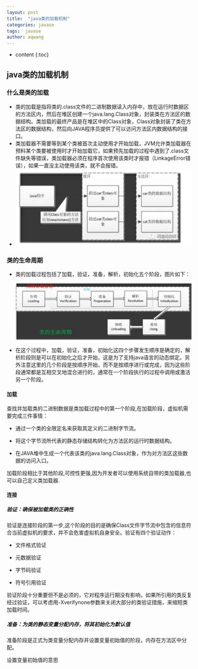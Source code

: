 ```yaml
---
layout: post
title:  "java类的加载机制"
categories: javase
tags:  javase
author: aqwang
---
```


* content
{:toc}
## java类的加载机制

### 什么是类的加载

- 类的加载是指将类的.class文件的二进制数据读入内存中，放在运行时数据区的方法区内，然后在堆区创建一个java.lang.Class对象，封装类在方法区的数据结构。类加载的最终产品是在堆区中的Class对象，Class对象封装了类在方法区的数据结构，然后向JAVA程序员提供了可以访问方法区内数据结构的接口。
- 类加载器不需要等到某个类被首次主动使用才开始加载，JVM允许类加载器在预料某个类要被使用时才开始加载它，如果预先加载的过程中遇到了.class文件缺失等错误，类加载器必须在程序首次使用该类时才报错（LinkageError错误），如果一直没主动使用该类，就不会报错。
- ![](..\msg\1.png)

### 类的生命周期

- 类的加载过程包括了加载，验证，准备，解析，初始化五个阶段，图片如下：

  ![](..\msg\331425-20160621125943209-1443333281.png)



- 在这个过程中，加载，验证，准备，初始化这四个步骤发生顺序是确定的，解析阶段则是可以在初始化之后才开始，这是为了支持java语言的动态绑定。另外注意这里的几个阶段是按顺序开始，而不是按顺序进行或完成，因为这些阶段通常都是互相交叉地混合进行的，通常在一个阶段执行的过程中调用或激活另一个阶段。

#### 加载

查找并加载类的二进制数据是类加载过程中的第一个阶段,在加载阶段，虚拟机需要完成三件事情：

- 通过一个类的全限定名来获取其定义的二进制字节流。

- 将这个字节流所代表的静态存储结构转化为方法区的运行时数据结构。

- 在JAVA堆中生成一个代表该类的java.lang.Class对象，作为对方法区这些数据的访问入口。

加载阶段相比于其他阶段,可控性更强,因为开发者可以使用系统自带的类加载器,也可以自己定义类加载器.

#### 连接

##### 验证：确保被加载类的正确性

验证是连接阶段的第一步,这个阶段的目的是确保Class文件字节流中包含的信息符合当前虚拟机的要求，并不会危害虚拟机自身安全。验证有四个验证动作：

- 文件格式验证

- 元数据验证

- 字节码验证

- 符号引用验证

验证阶段十分重要但不是必须的，它对程序运行期没有影响，如果所引用的类反复经过验证，可以考虑用-Xverifynone参数来关闭大部分的类验证措施，来缩短类加载时间。

##### 准备：为类的静态变量分配内存，将其初始化为默认值

准备阶段是正式为类变量分配内存并设置变量初始值的阶段，内存在方法区中分配。

设置变量初始值的意思



